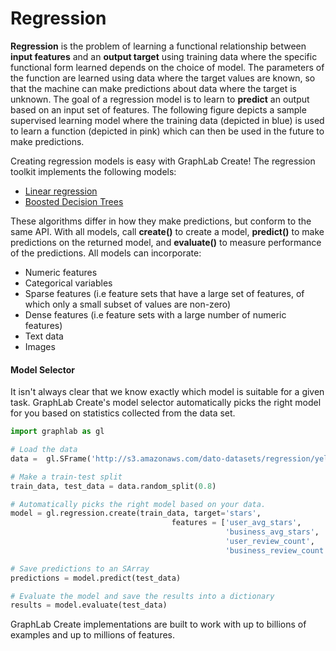 <script src="../dato/js/recview.js"></script>
# Regression
**Regression** is the problem of learning a functional relationship between
**input features** and an **output target** using training data where the
specific functional form learned depends on the choice of model.  The
parameters of the function are learned using data where the target values are
known, so that the machine can make predictions about data where the target is
unknown.  The goal of a regression model is to learn to **predict** an output
based on an input set of features. The following figure depicts a sample
supervised learning model where the training data (depicted in blue) is used to
learn a function (depicted in pink) which can then be used in the future to
make predictions.

<div id="supervised-plot"></div>
<script src="images/regression-plot.js"></script>

Creating regression models is easy with GraphLab Create! The regression
toolkit implements the following models:

* [Linear regression](linear-regression.md)
* [Boosted Decision Trees](boosted_trees_regression.md)

These algorithms differ in how they make predictions, but conform to the same
API. With all models, call **create()** to create a model, **predict()** to make
predictions on the returned model, and **evaluate()** to measure performance of
the predictions. All models can incorporate:

* Numeric features
* Categorical variables
* Sparse features (i.e feature sets that have a large set of features,
of which only a small subset of values are non-zero)
* Dense features (i.e
feature sets with a large number of numeric features)
* Text data
* Images

#### Model Selector

It isn't always clear that we know exactly which model is suitable for a given task.
GraphLab Create's model selector automatically picks the right model for you based
on statistics collected from the data set.

```python
import graphlab as gl

# Load the data
data =  gl.SFrame('http://s3.amazonaws.com/dato-datasets/regression/yelp-data.csv')

# Make a train-test split
train_data, test_data = data.random_split(0.8)

# Automatically picks the right model based on your data.
model = gl.regression.create(train_data, target='stars',
                                    features = ['user_avg_stars',
                                                'business_avg_stars',
                                                'user_review_count',
                                                'business_review_count'])

# Save predictions to an SArray
predictions = model.predict(test_data)

# Evaluate the model and save the results into a dictionary
results = model.evaluate(test_data)
```

GraphLab Create implementations are built to work with up to billions of
examples and up to millions of features. 
